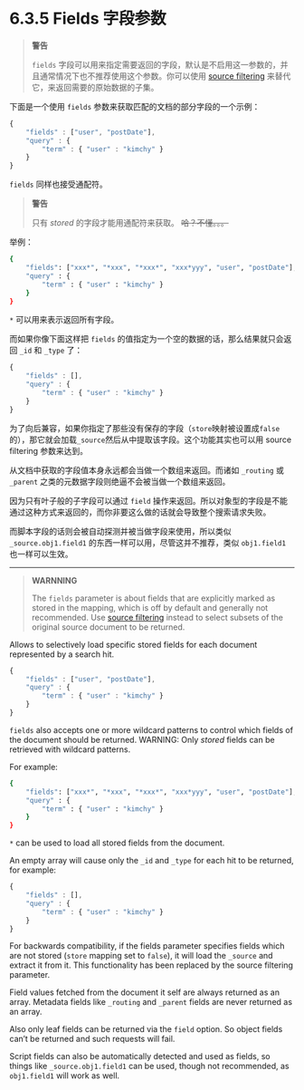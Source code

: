 # 6.3.5 Fields 字段参数

> **警告**
> 
> `fields` 字段可以用来指定需要返回的字段，默认是不启用这一参数的，并且通常情况下也不推荐使用这个参数。你可以使用 [source filtering](https://www.elastic.co/guide/en/elasticsearch/reference/current/search-request-source-filtering.html) 来替代它，来返回需要的原始数据的子集。

下面是一个使用 `fields` 参数来获取匹配的文档的部分字段的一个示例：

```javascript
{
    "fields" : ["user", "postDate"],
    "query" : {
        "term" : { "user" : "kimchy" }
    }
}
```

`fields` 同样也接受通配符。

> **警告**
> 
> 只有 *stored* 的字段才能用通配符来获取。 ~~哈？不懂。。。~~

举例：

```bash
{
    "fields": ["xxx*", "*xxx", "*xxx*", "xxx*yyy", "user", "postDate"],
    "query" : {
        "term" : { "user" : "kimchy" }
    }
}
```

`*` 可以用来表示返回所有字段。

而如果你像下面这样把 `fields` 的值指定为一个空的数据的话，那么结果就只会返回 `_id` 和 `_type` 了：

```javascript
{
    "fields" : [],
    "query" : {
        "term" : { "user" : "kimchy" }
    }
}
```

为了向后兼容，如果你指定了那些没有保存的字段（`store`映射被设置成`false`的），那它就会加载`_source`然后从中提取该字段。这个功能其实也可以用 source filtering 参数来达到。

从文档中获取的字段值本身永远都会当做一个数组来返回。而诸如 `_routing` 或 `_parent` 之类的元数据字段则绝逼不会被当做一个数组来返回。

因为只有叶子般的子字段可以通过 `field` 操作来返回。所以对象型的字段是不能通过这种方式来返回的，而你非要这么做的话就会导致整个搜索请求失败。

而脚本字段的话则会被自动探测并被当做字段来使用，所以类似 `_source.obj1.field1` 的东西一样可以用，尽管这并不推荐，类似  `obj1.field1`  也一样可以生效。

***


> **WARNNING**
> 
> The `fields` parameter is about fields that are explicitly marked as stored in the mapping, which is off by default and generally not recommended. Use [source filtering](https://www.elastic.co/guide/en/elasticsearch/reference/current/search-request-source-filtering.html) instead to select subsets of the original source document to be returned.

Allows to selectively load specific stored fields for each document represented by a search hit.

```javascript
{
    "fields" : ["user", "postDate"],
    "query" : {
        "term" : { "user" : "kimchy" }
    }
}
```

`fields` also accepts one or more wildcard patterns to control which fields of the document should be returned. WARNING: Only *stored* fields can be retrieved with wildcard patterns.

For example:

```bash
{
    "fields": ["xxx*", "*xxx", "*xxx*", "xxx*yyy", "user", "postDate"],
    "query" : {
        "term" : { "user" : "kimchy" }
    }
}
```

`*` can be used to load all stored fields from the document.

An empty array will cause only the `_id` and `_type` for each hit to be returned, for example:

```javascript
{
    "fields" : [],
    "query" : {
        "term" : { "user" : "kimchy" }
    }
}
```

For backwards compatibility, if the fields parameter specifies fields which are not stored (`store` mapping set to `false`), it will load the `_source` and extract it from it. This functionality has been replaced by the source filtering parameter.

Field values fetched from the document it self are always returned as an array. Metadata fields like `_routing` and `_parent` fields are never returned as an array.

Also only leaf fields can be returned via the `field` option. So object fields can’t be returned and such requests will fail.

Script fields can also be automatically detected and used as fields, so things like `_source.obj1.field1` can be used, though not recommended, as `obj1.field1` will work as well.
